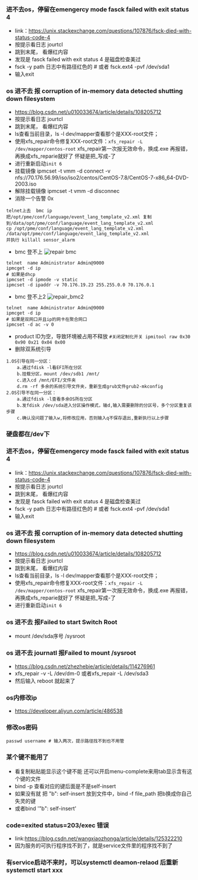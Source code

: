### 进不去os，停留在emengercy mode fasck failed with exit status 4 
- link：https://unix.stackexchange.com/questions/107876/fsck-died-with-status-code-4
- 按提示看日志 jourtcl 
- 跳到末尾， 看爆红内容
- 发现是 fasck failed with exit status 4 是磁盘检查美过
- fsck -y path 日志中有路径红色的 # 或者 fsck.ext4 -pvf /dev/sda1
- 输入exit

### os 进不去 报 corruption of in-memory data detected shutting down filesystem 
- https://blog.csdn.net/u010033674/article/details/108205712
- 按提示看日志 jourtcl 
- 跳到末尾， 看爆红内容
- ls查看当前目录，ls -l dev/mapper查看那个是XXX-root文件；
- 使用xfs_repair命令修复XXX-root文件：`xfs_repair -L /dev/mapper/centos-root` xfs_repair第一次报无效命令，换成.exe 再报错，再换成xfs_reparie就好了 怀疑是把_写成-了
- 进行重新启动`init 6`
- 挂载镜像 ipmcset -t vmm -d connect -v nfs://70.176.56.99/iso/iso2/centos/CentOS-7.8/CentOS-7-x86_64-DVD-2003.iso
- 解除挂载镜像 ipmcset -t vmm -d disconnec
- 消除一个告警 0x
```
telnet上去  bmc ip
把/opt/pme/conf/language/event_lang_template_v2.xml 复制到/data/opt/pme/conf/language/event_lang_template_v2.xml
cp /opt/pme/conf/language/event_lang_template_v2.xml /data/opt/pme/conf/language/event_lang_template_v2.xml
并执行 killall sensor_alarm
```
- bmc 登不上
![repair bmc](../imgs/2022-09-15_191339.png)
```
telnet  name Administrator Admin@9000
ipmcget -d ip
# 如果是dhcp
ipmcset -d ipmode -v static
ipmcset -d ipaddr -v 70.176.19.23 255.255.0.0 70.176.0.1
```
- bmc 登不上2
![repair_bmc2](../imgs/repair_bmc2.png)
```
telnet  name Administrator Admin@9000
ipmcget -d ip
# 如果是双网口并且ip的网卡在聚合网口
ipmcset -d ac -v 0
```
- product ID为空，导致环境被占用不释放 `#关闭定制化开关 ipmitool raw 0x30 0x90 0x21 0x04 0x00`
- 删除双系统引导
```
1.OS引导在同一分区：
	a.通过fdisk -l看EFI所在分区
	b.挂载分区，mount /dev/sdb1 /mnt/
	c.进入cd /mnt/EFI/文件夹
	d.rm -rf 多余的系统引导文件夹，重新生成grub文件grub2-mkconfig
2.OS引导不在同一分区：
	a.通过fdisk -l查看多余OS所在分区
	b.发fdisk /dev/sda进入分区操作模式，输d,输入需要删除的分区号，多个分区重复该步骤
	c.确认没问题了输入w,将修改应用，否则输入q不保存退出,重新执行以上步骤
```
### 硬盘都在/dev下
### 进不去os，停留在emengercy mode fasck failed with exit status 4 
- link：https://unix.stackexchange.com/questions/107876/fsck-died-with-status-code-4
- 按提示看日志 jourtcl 
- 跳到末尾， 看爆红内容
- 发现是 fasck failed with exit status 4 是磁盘检查美过
- fsck -y path 日志中有路径红色的 # 或者 fsck.ext4 -pvf /dev/sda1
- 输入exit

### os 进不去 报 corruption of in-memory data detected shutting down filesystem 
- https://blog.csdn.net/u010033674/article/details/108205712
- 按提示看日志 jourtcl 
- 跳到末尾， 看爆红内容
- ls查看当前目录，ls -l dev/mapper查看那个是XXX-root文件；
- 使用xfs_repair命令修复XXX-root文件：`xfs_repair -L /dev/mapper/centos-root` xfs_repair第一次报无效命令，换成.exe 再报错，再换成xfs_reparie就好了 怀疑是把_写成-了
- 进行重新启动`init 6`
### os 进不去 报Failed to start Switch Root
- mount /dev/sda序号 /sysroot

### os 进不去 journatl 报Failed to mount /sysroot
- https://blog.csdn.net/zhezhebie/article/details/114276961
- xfs_repair -v -L /dev/dm-0 或者xfs_repair -L /dev/sda3
- 然后输入 reboot 就起来了
### os内修改ip
- https://developer.aliyun.com/article/486538

### 修改os密码
```
passwd username # 输入两次，提示路径找不到也不用管
```
### 某个键不能用了
- 看复制粘贴能显示这个键不能 还可以开启menu-complete来用tab显示含有这个键的文件
- bind -p 查看对应的键后面是不是self-insert
- 如果没有就 把 "b": self-insert 放到文件中，bind -f file_path 把b换成你自己失灵的键
- 或者bind '"b": self-insert'
### code=exited status=203/exec 错误
- link:https://blog.csdn.net/wangxiaozhonga/article/details/125322210
- 因为服务的可执行程序找不到了，就是service文件里的程序找不到了

### 有service启动不来时，可以systemctl deamon-relaod 后重新systemctl start xxx
